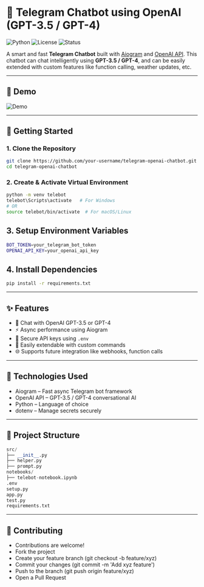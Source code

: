 # 🤖 Telegram Chatbot using OpenAI (GPT-3.5 / GPT-4)

![Python](https://img.shields.io/badge/Python-3.8+-blue?logo=python)
![License](https://img.shields.io/badge/License-MIT-green)
![Status](https://img.shields.io/badge/Status-Active-brightgreen)

A smart and fast **Telegram Chatbot** built with [Aiogram](https://docs.aiogram.dev/en/latest/) and [OpenAI API](https://platform.openai.com/docs/). This chatbot can chat intelligently using **GPT-3.5 / GPT-4**, and can be easily extended with custom features like function calling, weather updates, etc.

---

## 📸 Demo

![Demo](https://user-images.githubusercontent.com/raselsarker69/demo-image.gif)


---


## 🚀 Getting Started

### 1. Clone the Repository
```bash
git clone https://github.com/your-username/telegram-openai-chatbot.git
cd telegram-openai-chatbot
```

### 2. Create & Activate Virtual Environment
```bash
python -m venv telebot
telebot\Scripts\activate   # For Windows
# OR
source telebot/bin/activate  # For macOS/Linux
```


## 3. Setup Environment Variables
```bash
BOT_TOKEN=your_telegram_bot_token
OPENAI_API_KEY=your_openai_api_key
```

## 4. Install Dependencies
```bash
pip install -r requirements.txt
```

---

## ✨ Features

- 🧠 Chat with OpenAI GPT-3.5 or GPT-4
- ⚡ Async performance using Aiogram
- 🔐 Secure API keys using `.env`
- 🧩 Easily extendable with custom commands
- 🌐 Supports future integration like webhooks, function calls

---

## 🔧 Technologies Used
- Aiogram – Fast async Telegram bot framework
- OpenAI API – GPT-3.5 / GPT-4 conversational AI
- Python – Language of choice
- dotenv – Manage secrets securely

---

## 📂 Project Structure
```python
src/
├── __init__.py
├── helper.py
├── prompt.py
notebooks/
├── telebot-notebook.ipynb
.env
setup.py
app.py
test.py
requirements.txt

```
---

## 🤝 Contributing
- Contributions are welcome!
- Fork the project
- Create your feature branch (git checkout -b feature/xyz)
- Commit your changes (git commit -m 'Add xyz feature')
- Push to the branch (git push origin feature/xyz)
- Open a Pull Request